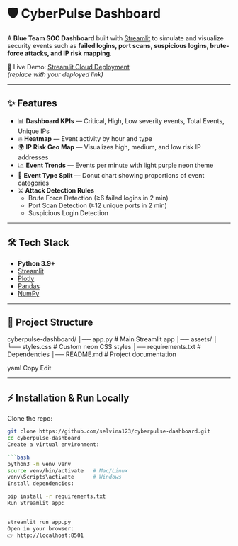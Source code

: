 # 🛡️ CyberPulse Dashboard

A **Blue Team SOC Dashboard** built with [Streamlit](https://streamlit.io/) to simulate and visualize security events such as **failed logins, port scans, suspicious logins, brute-force attacks, and IP risk mapping**.

🚀 Live Demo: [Streamlit Cloud Deployment](https://your-streamlit-app-link.streamlit.app)  
*(replace with your deployed link)*

---

## ✨ Features

- 📊 **Dashboard KPIs** — Critical, High, Low severity events, Total Events, Unique IPs  
- 🔥 **Heatmap** — Event activity by hour and type  
- 🌍 **IP Risk Geo Map** — Visualizes high, medium, and low risk IP addresses  
- 📈 **Event Trends** — Events per minute with light purple neon theme  
- 🍩 **Event Type Split** — Donut chart showing proportions of event categories  
- ⚔️ **Attack Detection Rules**  
  - Brute Force Detection (≥6 failed logins in 2 min)  
  - Port Scan Detection (≥12 unique ports in 2 min)  
  - Suspicious Login Detection  

---

## 🛠️ Tech Stack

- **Python 3.9+**
- [Streamlit](https://streamlit.io/)
- [Plotly](https://plotly.com/python/)
- [Pandas](https://pandas.pydata.org/)
- [NumPy](https://numpy.org/)

---

## 📂 Project Structure

cyberpulse-dashboard/
│── app.py # Main Streamlit app
│── assets/
│ └── styles.css # Custom neon CSS styles
│── requirements.txt # Dependencies
│── README.md # Project documentation

yaml
Copy
Edit

---

## ⚡ Installation & Run Locally

 Clone the repo:
   ```bash
   git clone https://github.com/selvina123/cyberpulse-dashboard.git
   cd cyberpulse-dashboard
Create a virtual environment:

```bash
python3 -m venv venv
source venv/bin/activate   # Mac/Linux
venv\Scripts\activate      # Windows
Install dependencies:

pip install -r requirements.txt
Run Streamlit app:


streamlit run app.py
Open in your browser:
👉 http://localhost:8501
